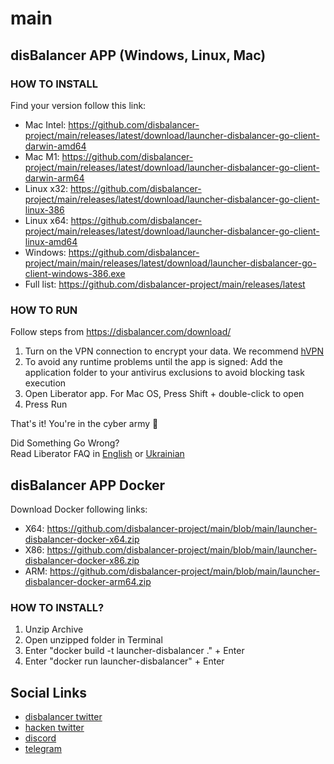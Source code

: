 # main
## disBalancer APP (Windows, Linux, Mac)   
### HOW TO INSTALL   
  
Find your version follow this link:  
* Mac Intel: https://github.com/disbalancer-project/main/releases/latest/download/launcher-disbalancer-go-client-darwin-amd64  
* Mac M1: https://github.com/disbalancer-project/main/releases/latest/download/launcher-disbalancer-go-client-darwin-arm64  
* Linux x32: https://github.com/disbalancer-project/main/releases/latest/download/launcher-disbalancer-go-client-linux-386  
* Linux x64: https://github.com/disbalancer-project/main/releases/latest/download/launcher-disbalancer-go-client-linux-amd64  
* Windows: https://github.com/disbalancer-project/main/main/releases/latest/download/launcher-disbalancer-go-client-windows-386.exe  
* Full list: https://github.com/disbalancer-project/main/releases/latest   
  
  
### HOW TO RUN   
Follow steps from https://disbalancer.com/download/

1. Turn on the VPN connection to encrypt your data. We recommend [hVPN](https://hackenvpn.com/)  
2. To avoid any runtime problems until the app is signed: Add the application folder to your antivirus exclusions to avoid blocking task execution  
3. Open Liberator app. For Mac OS, Press Shift + double-click to open  
4. Press Run  
  
That's it! You're in the cyber army 💪
  
Did Something Go Wrong?  
Read Liberator FAQ in [English](https://blog.disbalancer.com/disbalancer-app-faq/) or [Ukrainian](https://blog.disbalancer.com/liberator-faq-ukra%D1%97nska/)
  
  
  
## disBalancer APP Docker   
    
    
Download Docker following links:  
* X64: https://github.com/disbalancer-project/main/blob/main/launcher-disbalancer-docker-x64.zip  
* X86: https://github.com/disbalancer-project/main/blob/main/launcher-disbalancer-docker-x86.zip  
* ARM: https://github.com/disbalancer-project/main/blob/main/launcher-disbalancer-docker-arm64.zip  
   
### HOW TO INSTALL?
1) Unzip Archive  
2) Open unzipped folder in Terminal  
3) Enter "docker build -t launcher-disbalancer ." + Enter  
4) Enter "docker run launcher-disbalancer" + Enter  
  
  
  
 ## Social Links
- [disbalancer twitter](https://twitter.com/thedisbalancer)
- [hacken twitter](https://twitter.com/hackenclub)
- [discord](discord.gg/hacken)
- [telegram](https://t.me/hackenio)
